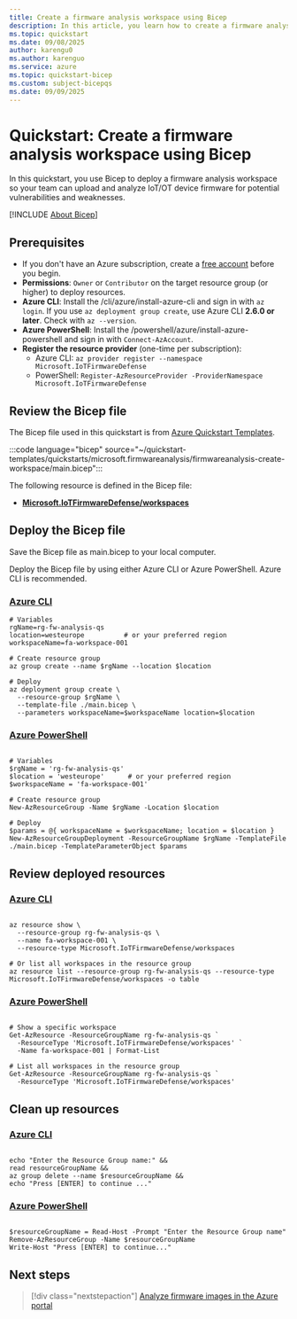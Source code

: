 ```yaml
---
title: Create a firmware analysis workspace using Bicep
description: In this article, you learn how to create a firmware analysis workspace using Bicep.
ms.topic: quickstart
ms.date: 09/08/2025
author: karengu0
ms.author: karenguo
ms.service: azure
ms.topic: quickstart-bicep
ms.custom: subject-bicepqs
ms.date: 09/09/2025
---
```


# Quickstart: Create a firmware analysis workspace using Bicep

In this quickstart, you use Bicep to deploy a firmware analysis workspace so your team can upload and analyze IoT/OT device firmware for potential vulnerabilities and weaknesses.

[!INCLUDE [About Bicep](~/reusable-content/ce-skilling/azure/includes/resource-manager-quickstart-bicep-introduction.md)]

## Prerequisites

- If you don't have an Azure subscription, create a [free account](https://azure.microsoft.com/free/?WT.mc_id=A261C142F) before you begin.
- **Permissions**: `Owner` or `Contributor` on the target resource group (or higher) to deploy resources.  
- **Azure CLI**: Install the /cli/azure/install-azure-cli and sign in with `az login`. If you use `az deployment group create`, use Azure CLI **2.6.0 or later**. Check with `az --version`.  
- **Azure PowerShell**: Install the /powershell/azure/install-azure-powershell and sign in with `Connect-AzAccount`.
- **Register the resource provider** (one-time per subscription):  
  - Azure CLI: `az provider register --namespace Microsoft.IoTFirmwareDefense`  
  - PowerShell: `Register-AzResourceProvider -ProviderNamespace Microsoft.IoTFirmwareDefense`

## Review the Bicep file

The Bicep file used in this quickstart is from [Azure Quickstart Templates](https://learn.microsoft.com/samples/azure/azure-quickstart-templates/firmwareanalysis-create-workspace/).

:::code language="bicep" source="~/quickstart-templates/quickstarts/microsoft.firmwareanalysis/firmwareanalysis-create-workspace/main.bicep":::

The following resource is defined in the Bicep file:

- **[Microsoft.IoTFirmwareDefense/workspaces](/azure/templates/microsoft.iotfirmwaredefense/workspaces)**


## Deploy the Bicep file

Save the Bicep file as main.bicep to your local computer.


Deploy the Bicep file by using either Azure CLI or Azure PowerShell.
Azure CLI is recommended.

### [Azure CLI](#tab/azure-cli)

```azurecli
# Variables
rgName=rg-fw-analysis-qs
location=westeurope          # or your preferred region
workspaceName=fa-workspace-001

# Create resource group
az group create --name $rgName --location $location

# Deploy
az deployment group create \
  --resource-group $rgName \
  --template-file ./main.bicep \
  --parameters workspaceName=$workspaceName location=$location
```

### [Azure PowerShell](#tab/azure-powershell)

```azure powershell

# Variables
$rgName = 'rg-fw-analysis-qs'
$location = 'westeurope'      # or your preferred region
$workspaceName = 'fa-workspace-001'

# Create resource group
New-AzResourceGroup -Name $rgName -Location $location

# Deploy
$params = @{ workspaceName = $workspaceName; location = $location }
New-AzResourceGroupDeployment -ResourceGroupName $rgName -TemplateFile ./main.bicep -TemplateParameterObject $params

```

## Review deployed resources

### [Azure CLI](#tab/azure-cli)

```azure cli

az resource show \
  --resource-group rg-fw-analysis-qs \
  --name fa-workspace-001 \
  --resource-type Microsoft.IoTFirmwareDefense/workspaces

# Or list all workspaces in the resource group
az resource list --resource-group rg-fw-analysis-qs --resource-type Microsoft.IoTFirmwareDefense/workspaces -o table

```

### [Azure PowerShell](#tab/azure-powershell)

```azure powershell

# Show a specific workspace
Get-AzResource -ResourceGroupName rg-fw-analysis-qs `
  -ResourceType 'Microsoft.IoTFirmwareDefense/workspaces' `
  -Name fa-workspace-001 | Format-List

# List all workspaces in the resource group
Get-AzResource -ResourceGroupName rg-fw-analysis-qs `
  -ResourceType 'Microsoft.IoTFirmwareDefense/workspaces'

```

## Clean up resources

### [Azure CLI](#tab/azure-cli)

```azure cli

echo "Enter the Resource Group name:" &&
read resourceGroupName &&
az group delete --name $resourceGroupName &&
echo "Press [ENTER] to continue ..."

```

### [Azure PowerShell](#tab/azure-powershell)

```azure powershell

$resourceGroupName = Read-Host -Prompt "Enter the Resource Group name"
Remove-AzResourceGroup -Name $resourceGroupName
Write-Host "Press [ENTER] to continue..."

```

## Next steps

> [!div class="nextstepaction"]
> [Analyze firmware images in the Azure portal](/azure/firmware-analysis/quickstart-firmware-analysis-portal)

